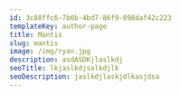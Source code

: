 ```yaml
---
id: 3c88ffc6-7b6b-4bd7-86f9-098daf42c223
templateKey: author-page
title: Mantis
slug: mantis
image: /img/ryan.jpg
description: asdASDKjlaslkdj
seoTitle: lkjaslkdjsalkdjlk
seoDescription: jaslkdjlaskjdlkasjdsa
---
```

